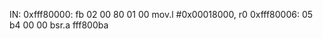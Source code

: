 

IN: 
0xfff80000:  fb 02 00 80 01 00          mov.l   #0x00018000, r0
0xfff80006:  05 b4 00 00                bsr.a   fff800ba


